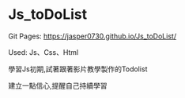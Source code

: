 # Js_toDoList

Git Pages: https://jasper0730.github.io/Js_toDoList/

Used: Js、Css、Html

學習Js初期,試著跟著影片教學製作的Todolist

建立一點信心,提醒自己持續學習
